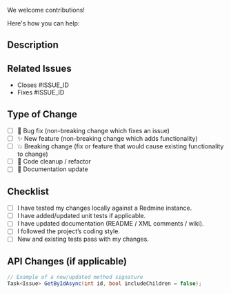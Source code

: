 We welcome contributions! 

Here's how you can help:

## Description
<!-- Provide a clear and concise description of your changes. -->

## Related Issues
<!-- Link to related issues if applicable. -->
- Closes #ISSUE_ID
- Fixes #ISSUE_ID

## Type of Change
<!-- Mark with an "x" the types of changes that apply. -->
- [ ] 🐛 Bug fix (non-breaking change which fixes an issue)
- [ ] ✨ New feature (non-breaking change which adds functionality)
- [ ] 💥 Breaking change (fix or feature that would cause existing functionality to change)
- [ ] 🧹 Code cleanup / refactor
- [ ] 📖 Documentation update

## Checklist
<!-- Make sure you’ve completed the following before requesting a review. -->
- [ ] I have tested my changes locally against a Redmine instance.
- [ ] I have added/updated unit tests if applicable.
- [ ] I have updated documentation (README / XML comments / wiki).
- [ ] I followed the project’s coding style.
- [ ] New and existing tests pass with my changes.

## API Changes (if applicable)
<!-- Document any new or changed public methods/properties. -->
```csharp
// Example of a new/updated method signature
Task<Issue> GetByIdAsync(int id, bool includeChildren = false);
